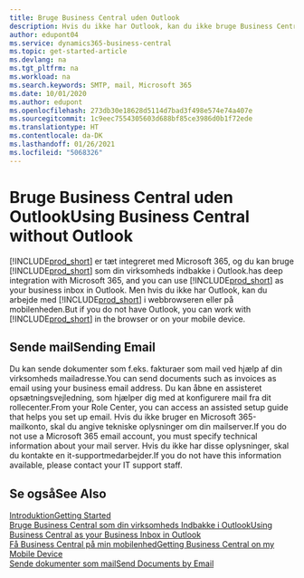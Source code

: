 ```yaml
---
title: Bruge Business Central uden Outlook
description: Hvis du ikke har Outlook, kan du ikke bruge Business Central som din virksomhedsindbakke i Outlook, men du kan arbejde i en browser eller på mobilenheden.
author: edupont04
ms.service: dynamics365-business-central
ms.topic: get-started-article
ms.devlang: na
ms.tgt_pltfrm: na
ms.workload: na
ms.search.keywords: SMTP, mail, Microsoft 365
ms.date: 10/01/2020
ms.author: edupont
ms.openlocfilehash: 273db30e18628d5114d7bad3f498e574e74a407e
ms.sourcegitcommit: 1c9eec7554305603d688bf85ce3986d0b1f72ede
ms.translationtype: HT
ms.contentlocale: da-DK
ms.lasthandoff: 01/26/2021
ms.locfileid: "5068326"
---
```

# <a name="using-business-central-without-outlook"></a><span data-ttu-id="07175-103">Bruge Business Central uden Outlook</span><span class="sxs-lookup"><span data-stu-id="07175-103">Using Business Central without Outlook</span></span>
[!INCLUDE[prod_short](includes/prod_short.md)] <span data-ttu-id="07175-104">er tæt integreret med Microsoft 365, og du kan bruge [!INCLUDE[prod_short](includes/prod_short.md)] som din virksomheds indbakke i Outlook.</span><span class="sxs-lookup"><span data-stu-id="07175-104">has deep integration with Microsoft 365, and you can use [!INCLUDE[prod_short](includes/prod_short.md)] as your business inbox in Outlook.</span></span> <span data-ttu-id="07175-105">Men hvis du ikke har Outlook, kan du arbejde med [!INCLUDE[prod_short](includes/prod_short.md)] i webbrowseren eller på mobilenheden.</span><span class="sxs-lookup"><span data-stu-id="07175-105">But if you do not have Outlook, you can work with [!INCLUDE[prod_short](includes/prod_short.md)] in the browser or on your mobile device.</span></span>  

## <a name="sending-email"></a><span data-ttu-id="07175-106">Sende mail</span><span class="sxs-lookup"><span data-stu-id="07175-106">Sending Email</span></span>
<span data-ttu-id="07175-107">Du kan sende dokumenter som f.eks. fakturaer som mail ved hjælp af din virksomheds mailadresse.</span><span class="sxs-lookup"><span data-stu-id="07175-107">You can send documents such as invoices as email using your business email address.</span></span> <span data-ttu-id="07175-108">Du kan åbne en assisteret opsætningsvejledning, som hjælper dig med at konfigurere mail fra dit rollecenter.</span><span class="sxs-lookup"><span data-stu-id="07175-108">From your Role Center, you can access an assisted setup guide that helps you set up email.</span></span> <span data-ttu-id="07175-109">Hvis du ikke bruger en Microsoft 365-mailkonto, skal du angive tekniske oplysninger om din mailserver.</span><span class="sxs-lookup"><span data-stu-id="07175-109">If you do not use a Microsoft 365 email account, you must specify technical information about your mail server.</span></span> <span data-ttu-id="07175-110">Hvis du ikke har disse oplysninger, skal du kontakte en it-supportmedarbejder.</span><span class="sxs-lookup"><span data-stu-id="07175-110">If you do not have this information available, please contact your IT support staff.</span></span>  


## <a name="see-also"></a><span data-ttu-id="07175-111">Se også</span><span class="sxs-lookup"><span data-stu-id="07175-111">See Also</span></span>
[<span data-ttu-id="07175-112">Introduktion</span><span class="sxs-lookup"><span data-stu-id="07175-112">Getting Started</span></span>](product-get-started.md)  
[<span data-ttu-id="07175-113">Bruge Business Central som din virksomheds Indbakke i Outlook</span><span class="sxs-lookup"><span data-stu-id="07175-113">Using Business Central as your Business Inbox in Outlook</span></span>](admin-outlook.md)  
[<span data-ttu-id="07175-114">Få Business Central på min mobilenhed</span><span class="sxs-lookup"><span data-stu-id="07175-114">Getting Business Central on my Mobile Device</span></span>](install-mobile-app.md)  
[<span data-ttu-id="07175-115">Sende dokumenter som mail</span><span class="sxs-lookup"><span data-stu-id="07175-115">Send Documents by Email</span></span>](ui-how-send-documents-email.md)
